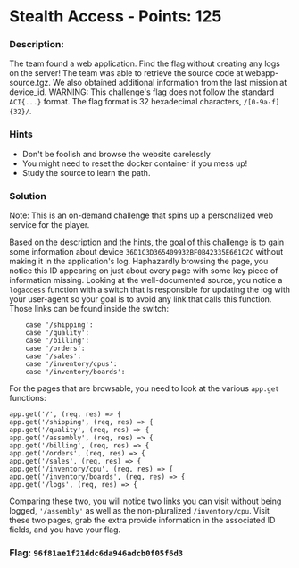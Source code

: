 # Stealth Access - Points: 125

### Description:

The team found a web application. Find the flag without creating any logs on the server! The team was able to retrieve the source code at webapp-source.tgz. We also obtained additional information from the last mission at device_id. WARNING: This challenge's flag does not follow the standard `ACI{...}` format. The flag format is 32 hexadecimal characters, `/[0-9a-f]{32}/`.

### Hints

 - Don't be foolish and browse the website carelessly
 - You might need to reset the docker container if you mess up!
 - Study the source to learn the path.

### Solution

Note: This is an on-demand challenge that spins up a personalized web service for the player.

Based on the description and the hints, the goal of this challenge is to gain some information about device `36D1C3D365409932BF0B42335E661C2C` without making it in the application's log. Haphazardly browsing the page, you notice this ID appearing on just about every page with some key piece of information missing. Looking at the well-documented source, you notice a `logaccess` function with a switch that is responsible for updating the log with your user-agent so your goal is to avoid any link that calls this function. Those links can be found inside the switch:
```  switch (req.url) {
    case '/shipping':
    case '/quality':
    case '/billing':
    case '/orders':
    case '/sales':
    case '/inventory/cpus':
    case '/inventory/boards':
```

For the pages that are browsable, you need to look at the various `app.get` functions:

```
app.get('/', (req, res) => {
app.get('/shipping', (req, res) => {
app.get('/quality', (req, res) => {
app.get('/assembly', (req, res) => {
app.get('/billing', (req, res) => {
app.get('/orders', (req, res) => {
app.get('/sales', (req, res) => {
app.get('/inventory/cpu', (req, res) => {
app.get('/inventory/boards', (req, res) => {
app.get('/logs', (req, res) => {
```

Comparing these two, you will notice two links you can visit without being logged, `'/assembly'` as well as the non-pluralized `/inventory/cpu`. Visit these two pages, grab the extra provide information in the associated ID fields, and you have your flag.

### Flag: `96f81ae1f21ddc6da946adcb0f05f6d3`
